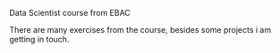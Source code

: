 Data Scientist course from EBAC

There are many exercises from the course, besides some projects i am getting in touch.
